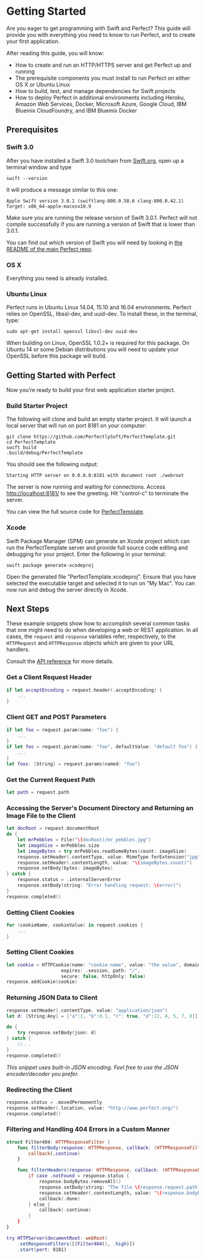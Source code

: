 # Getting Started

Are you eager to get programming with Swift and Perfect? This guide will provide you with everything you need to know to run Perfect, and to create your first application.

After reading this guide, you will know:

- How to create and run an HTTP/HTTPS server and get Perfect up and running
- The prerequisite components you must install to run Perfect on either OS X or Ubuntu Linux
- How to build, test, and manage dependencies for Swift projects
- How to deploy Perfect in additional environments including Heroku, Amazon Web Services, Docker, Microsoft Azure, Google Cloud, IBM Bluemix CloudFoundry, and IBM Bluemix Docker

## Prerequisites

### Swift 3.0

After you have installed a Swift 3.0 toolchain from [Swift.org](https://swift.org/getting-started/), open up a terminal window and type
```
swift --version
```

It will produce a message similar to this one:

```
Apple Swift version 3.0.1 (swiftlang-800.0.58.6 clang-800.0.42.1)
Target: x86_64-apple-macosx10.9
```
Make sure you are running the release version of Swift 3.0.1. Perfect will not compile successfully if you are running a version of Swift that is lower than 3.0.1.

You can find out which version of Swift you will need by looking in [the README of the main Perfect repo](https://github.com/PerfectlySoft/Perfect#compatibility-with-swift).

### OS X

Everything you need is already installed.

### Ubuntu Linux

Perfect runs in Ubuntu Linux 14.04, 15.10 and 16.04 environments. Perfect relies on OpenSSL, libssl-dev, and uuid-dev. To install these, in the terminal, type:

```
sudo apt-get install openssl libssl-dev uuid-dev
```

When building on Linux, OpenSSL 1.0.2+ is required for this package. On Ubuntu 14 or some Debian distributions you will need to update your OpenSSL before this package will build.

## Getting Started with Perfect

Now you’re ready to build your first web application starter project.

### Build Starter Project

The following will clone and build an empty starter project. It will launch a local server that will run on port 8181 on your computer:

```
git clone https://github.com/PerfectlySoft/PerfectTemplate.git
cd PerfectTemplate
swift build
.build/debug/PerfectTemplate
```

You should see the following output:

```
Starting HTTP server on 0.0.0.0:8181 with document root ./webroot
```

The server is now running and waiting for connections. Access [http://localhost:8181/](http://127.0.0.1:8181/) to see the greeting. Hit "control-c" to terminate the server.

You can view the full source code for [PerfectTemplate](https://github.com/PerfectlySoft/PerfectTemplate).

### Xcode

Swift Package Manager (SPM) can generate an Xcode project which can run the PerfectTemplate server and provide full source code editing and debugging for your project. Enter the following in your terminal:

```
swift package generate-xcodeproj
```

Open the generated file "PerfectTemplate.xcodeproj". Ensure that you have selected the executable target and selected it to run on "My Mac". You can now run and debug the server directly in Xcode.

## Next Steps

These example snippets show how to accomplish several common tasks that one might need to do when developing a web or REST application. In all cases, the ```request``` and ```response``` variables refer, respectively, to the ```HTTPRequest``` and ```HTTPResponse``` objects which are given to your URL handlers.

Consult the [API reference](https://perfect.org/docs/api.html) for more details.

### Get a Client Request Header

```swift
if let acceptEncoding = request.header(.acceptEncoding) {
	...
}
```

### Client GET and POST Parameters

```swift
if let foo = request.param(name: "foo") {
	...
}
if let foo = request.param(name: "foo", defaultValue: "default foo") {
	...
}
let foos: [String] = request.params(named: "foo")
```

### Get the Current Request Path

```swift
let path = request.path
```

### Accessing the Server's Document Directory and Returning an Image File to the Client

```swift
let docRoot = request.documentRoot
do {
    let mrPebbles = File("\(docRoot)/mr_pebbles.jpg")
    let imageSize = mrPebbles.size
    let imageBytes = try mrPebbles.readSomeBytes(count: imageSize)
    response.setHeader(.contentType, value: MimeType.forExtension("jpg"))
    response.setHeader(.contentLength, value: "\(imageBytes.count)")
    response.setBody(bytes: imageBytes)
} catch {
    response.status = .internalServerError
    response.setBody(string: "Error handling request: \(error)")
}
response.completed()
```

### Getting Client Cookies

```swift
for (cookieName, cookieValue) in request.cookies {
	...
}
```

### Setting Client Cookies

```swift
let cookie = HTTPCookie(name: "cookie-name", value: "the value", domain: nil,
                    expires: .session, path: "/",
                    secure: false, httpOnly: false)
response.addCookie(cookie)
```

### Returning JSON Data to Client

```swift
response.setHeader(.contentType, value: "application/json")
let d: [String:Any] = ["a":1, "b":0.1, "c": true, "d":[2, 4, 5, 7, 8]]

do {
    try response.setBody(json: d)
} catch {
    //...
}
response.completed()
```
*This snippet uses built-in JSON encoding. Feel free to use the JSON encoder/decoder you prefer.*

### Redirecting the Client

```swift
response.status = .movedPermanently
response.setHeader(.location, value: "http://www.perfect.org/")
response.completed()
```

### Filtering and Handling 404 Errors in a Custom Manner

```swift
struct Filter404: HTTPResponseFilter {
	func filterBody(response: HTTPResponse, callback: (HTTPResponseFilterResult) -> ()) {
		callback(.continue)
	}

	func filterHeaders(response: HTTPResponse, callback: (HTTPResponseFilterResult) -> ()) {
		if case .notFound = response.status {
			response.bodyBytes.removeAll()
			response.setBody(string: "The file \(response.request.path) was not found.")
			response.setHeader(.contentLength, value: "\(response.bodyBytes.count)")
			callback(.done)
		} else {
			callback(.continue)
		}
	}
}

try HTTPServer(documentRoot: webRoot)
	.setResponseFilters([(Filter404(), .high)])
	.start(port: 8181)
```

